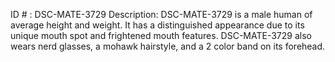 ID # : DSC-MATE-3729
Description: DSC-MATE-3729 is a male human of average height and weight. It has a distinguished appearance due to its unique mouth spot and frightened mouth features. DSC-MATE-3729 also wears nerd glasses, a mohawk hairstyle, and a 2 color band on its forehead.
